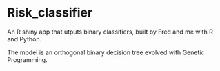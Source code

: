 # Risk_classifier

An R shiny app that utputs binary classifiers, built by Fred and me with R and Python.

The model is an orthogonal binary decision tree evolved with Genetic Programming.

